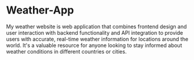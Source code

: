 # Weather-App
My weather website is  web application that combines frontend design and user interaction with backend functionality and API integration to provide users with accurate, real-time weather information for locations around the world. It's a valuable resource for anyone looking to stay informed about weather conditions in different countries or cities.
